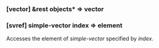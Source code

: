 ### [vector] &rest objects\* => vector

### [svref] simple-vector index => element

Accesses the element of *simple-vector* specified by *index*.
